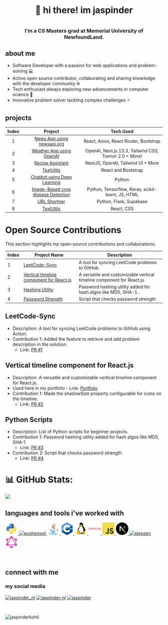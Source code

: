 <h1 align="center"> 👋  hi there! im jaspinder <h1>

<h3 align="center"> I'm a CS Masters grad at Memorial University of NewfoundLand. <h3>

## about me

* Software Developer with a passion for web applications and problem-solving 💻
* Active open source contributor, collaborating and sharing knowledge with the developer community 🌐
* Tech enthusiast always exploring new advancements in computer science 🌟
* Innovative problem solver tackling complex challenges ⚡


  
## projects

| Index | Project | Tech Used |
|:------:|:-----------------:|:------:|
|   1  |[News App using newsapi.org](https://github.com/jaspinderkohli/news-app)| React, Axios, React Router, Bootstrap |
|   2  |[Weather App using OpenAI](https://github.com/jaspinderkohli/weather-app-stepzen-nextjs)| OpenAI, Next.js 13.3, Tailwind CSS, Tremor 2.0 + More! |
|   3  |[Recipe Assistant](https://github.com/jaspinderkohli/recipe-assistant-openAI)| NextJS, OpenAI, Tailwind UI + More |
|   4  |[TextUtils](https://github.com/jaspinderkohli/TextUtils-React)| React and Bootstrap |
|   5  |[Chatbot using Deep Learning](https://github.com/jaspinderkohli/chatbot-python)| Python |
|   6  |[Image-Based crop disease Detection](https://devpost.com/software/one-stop-agro?ref_content=user-portfolio&ref_feature=in_progress)| Python, Tensorflow, Keras, scikit-learn, JS, HTML 
|   7  |[URL Shortner](https://github.com/jaspinderkohli/URL_Shortner)| Python, Flask, Supabase |
|   8  |[TextUtils](https://github.com/jaspinderkohli/TextUtils-React?tab=readme-ov-file)| React, CSS |

# Open Source Contributions

This section highlights my open-source contributions and collaborations.

| Index | Project Name                         | Description                                               |
| ------ | ------------------------------------ | --------------------------------------------------------- |
| 1 | [LeetCode-Sync](https://github.com/joshcai/leetcode-sync/pull/40) | A tool for syncing LeetCode problems to GitHub. |
| 2 | [Vertical timeline component for React.js](https://github.com/stephane-monnot/react-vertical-timeline/pull/162) | A versatile and customizable vertical timeline component for React.js. |
| 3 | [Hashing Utility](https://github.com/larymak/Python-project-Scripts/pull/309) | Password hashing utility added for hash algos like MD5, SHA-1.. |
| 4 | [Password Strength](https://github.com/larymak/Python-project-Scripts/pull/310) | Script that checks password strength |



## LeetCode-Sync
- Description: A tool for syncing LeetCode problems to GitHub using Action.
- Contribution 1: Added the feature to retrieve and add problem description in the solution.
   - Link: [PR #1](https://github.com/joshcai/leetcode-sync/pull/40)

## Vertical timeline component for React.js

- Description: A versatile and customizable vertical timeline component for React.js.
- Used here in my portfolio - Link: [Portfolio](https://jaspinderkohli.com/)
- Contribution 1: Made the shadowSize property configurable for icons on the timeline.
   - Link: [PR #2](https://github.com/stephane-monnot/react-vertical-timeline/pull/162)

## Python Scripts
- Description: List of Python scripts for beginner projects.
- Contribution 1: Password hashing utility added for hash algos like MD5, SHA-1
   - Link: [PR #3](https://github.com/larymak/Python-project-Scripts/pull/309)
- Contribution 2: Script that checks password strength
   - Link: [PR #4](https://github.com/larymak/Python-project-Scripts/pull/310)

# 📊 GitHub Stats:
![](https://github-readme-streak-stats.herokuapp.com/?user=jaspinderkohli&theme=dark&hide_border=false)<br/>


## languages and tools i've worked with

<p align="left">
  <a href="https://www.python.org" target="_blank"> <img src="https://raw.githubusercontent.com/devicons/devicon/master/icons/python/python-original.svg" alt="python" width="40" height="40"/> </a>
  <a href="https://www.postgresql.org/" target="_blank"> <img src="https://www.postgresql.org/media/img/about/press/elephant.png" alt="postgresql" width="40" height="40"/> </a>
  <a href="https://www.java.com" target="_blank"> <img src="https://raw.githubusercontent.com/devicons/devicon/master/icons/java/java-original.svg" alt="java" width="40" height="40"/> </a>
  <a href="https://www.w3schools.com/cpp/" target="_blank"> <img src="https://raw.githubusercontent.com/devicons/devicon/master/icons/cplusplus/cplusplus-original.svg" alt="cplusplus" width="40" height="40"/> </a>
  <a href="https://www.linux.org/" target="_blank"> <img src="https://raw.githubusercontent.com/devicons/devicon/master/icons/linux/linux-original.svg" alt="linux" width="40" height="40"/> </a> 
  <a href="https://www.oracle.com/" target="_blank"> <img src="https://raw.githubusercontent.com/devicons/devicon/master/icons/oracle/oracle-original.svg" alt="oracle" width="40" height="40"/> </a>
  <a href="https://developer.mozilla.org/en-US/docs/Web/JavaScript" target="_blank"> <img src="https://raw.githubusercontent.com/devicons/devicon/master/icons/javascript/javascript-original.svg" alt="javascript" width="40" height="40"/> </a>
  <a href="https://nextjs.org/" target="_blank"> <img src="https://raw.githubusercontent.com/devicons/devicon/master/icons/nextjs/nextjs-original.svg" alt="nextjs" width="40" height="40" style="background-color: white;"/> </a>
  <a href="https://stepzen.com/" target="_blank"> <img src="https://stepzen.com/images/logo.svg" alt="stepzen" width="40" height="40"/> </a>
  <a href="https://graphql.org/" target="_blank"> <img src="https://raw.githubusercontent.com/devicons/devicon/master/icons/graphql/graphql-plain.svg" alt="graphql" width="40" height="40"/> </a>
</p>

<br>

## connect with me

<h3 align="left">my social media</h3>
<p align="left">
<a href="https://twitter.com/jaspinder_nl" target="blank"><img align="center" src="https://raw.githubusercontent.com/rahuldkjain/github-profile-readme-generator/master/src/images/icons/Social/twitter.svg" alt="jaspinder_nl" height="30" width="40" /></a>
<a href="https://www.linkedin.com/in/jaspinder-nl" target="blank"><img align="center" src="https://raw.githubusercontent.com/rahuldkjain/github-profile-readme-generator/master/src/images/icons/Social/linked-in-alt.svg" alt="jaspinder-nl" height="30" width="40" /></a>
<a href="https://leetcode.com/jaspinder" target="blank"><img align="center" src="https://raw.githubusercontent.com/rahuldkjain/github-profile-readme-generator/master/src/images/icons/Social/leet-code.svg" alt="jaspinder" height="30" width="40" /></a>
</p>
<br>

<p align="left"> <img src="https://komarev.com/ghpvc/?username=jaspinderkohli&label=Profile%20views&color=0e75b6&style=flat" alt="jaspinderkohli" /> </p>

<!--
**jaspinderkohli/jaspinderkohli** is a ✨ _special_ ✨ repository because its `README.md` (this file) appears on your GitHub profile.

Here are some ideas to get you started:

- 🔭 I’m currently working on ...
- 🌱 I’m currently learning ...
- 👯 I’m looking to collaborate on ...
- 🤔 I’m looking for help with ...
- 💬 Ask me about ...
- 📫 How to reach me: ...
- 😄 Pronouns: ...
- ⚡ Fun fact: ...
-->
